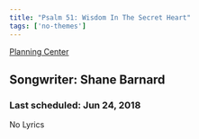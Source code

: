 ```yaml
---
title: "Psalm 51: Wisdom In The Secret Heart"
tags: ['no-themes']
---
```


[Planning Center](https://services.planningcenteronline.com/songs/12727507)

## Songwriter: Shane Barnard
### Last scheduled: Jun 24, 2018          

No Lyrics
